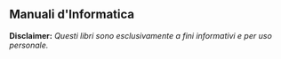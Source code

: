 ## Manuali d'Informatica

__Disclaimer:__ _Questi libri sono esclusivamente a fini informativi e per uso personale._
